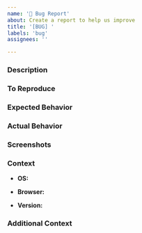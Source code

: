 ```yaml
---
name: '🐛 Bug Report'
about: Create a report to help us improve
title: '[BUG] '
labels: 'bug'
assignees: ''

---
```


### Description
### To Reproduce
### Expected Behavior
### Actual Behavior
### Screenshots
### Context
- **OS:** 
<!-- [e.g. macOS, Windows] -->
- **Browser:** 
<!-- [e.g. Chrome, Safari] -->
- **Version:** 
<!-- [e.g. 22] -->

### Additional Context